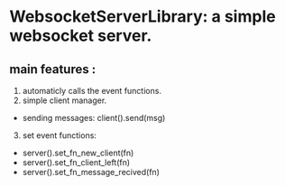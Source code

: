 # WebsocketServerLibrary: a simple websocket server.
## main features :
1. automaticly calls the event functions.
2. simple client manager.
- sending messages: client().send(msg)
3. set event functions:
- server().set_fn_new_client(fn)
- server().set_fn_client_left(fn)
- server().set_fn_message_recived(fn)
